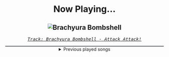<div align="center"> 
<h1>Now Playing...</h1>

![Brachyura Bombshell](https://i.scdn.co/image/ab67616d00001e0230f9b2da21d1575086b12418)
--
_<samp><a href="https://open.spotify.com/track/0Mq26LC8YevMmES4Z0keIl">Track: Brachyura Bombshell - Attack Attack!</a></samp>_

<div style="border: 1px #4B5054 solid"></div>
<details>
  <summary>
    Previous played songs
  </summary>
  <table>
    <thead>
      <tr>
        <th>
          Artist
        </th>
        <th>
          Song
        </th>
        <th>
          Link
        </th>
      </tr>
    </thead>
    <tbody>
      <tr><td>Attack Attack!</td><td>Brachyura Bombshell</td><td><a href="https://open.spotify.com/track/0Mq26LC8YevMmES4Z0keIl">https://open.spotify.com/track/0Mq26LC8YevMmES4Z0keIl</a></td></tr><tr><td>Memphis May Fire</td><td>Bleed Me Dry</td><td><a href="https://open.spotify.com/track/5bENuUfvW1oOEmh2zvyowI">https://open.spotify.com/track/5bENuUfvW1oOEmh2zvyowI</a></td></tr><tr><td>Ice Nine Kills</td><td>The American Nightmare</td><td><a href="https://open.spotify.com/track/04K2bMi2vyOBwxr5EjDq5O">https://open.spotify.com/track/04K2bMi2vyOBwxr5EjDq5O</a></td></tr><tr><td>Until I Wake</td><td>Less Of Me</td><td><a href="https://open.spotify.com/track/3djmus7IzQlXABWkW3cauX">https://open.spotify.com/track/3djmus7IzQlXABWkW3cauX</a></td></tr><tr><td>Wage War</td><td>Circle The Drain</td><td><a href="https://open.spotify.com/track/37LTDJrNmWco1qHO1AuZ1r">https://open.spotify.com/track/37LTDJrNmWco1qHO1AuZ1r</a></td></tr><tr><td>Crown The Empire</td><td>In Another Life (feat. Courtney LaPlante)</td><td><a href="https://open.spotify.com/track/5F2L2phmZw5dZZY72VpFM2">https://open.spotify.com/track/5F2L2phmZw5dZZY72VpFM2</a></td></tr><tr><td>Phinehas</td><td>The Fire Itself</td><td><a href="https://open.spotify.com/track/71N4kCbJiVAb7iA25lwFgd">https://open.spotify.com/track/71N4kCbJiVAb7iA25lwFgd</a></td></tr><tr><td>Jeris Johnson</td><td>When The Darkness Comes</td><td><a href="https://open.spotify.com/track/1D1Dheq2uzlRYjSc2ylOOR">https://open.spotify.com/track/1D1Dheq2uzlRYjSc2ylOOR</a></td></tr><tr><td>Wage War</td><td>MAGNETIC</td><td><a href="https://open.spotify.com/track/784C7AyqUuTQNvJxigMZTS">https://open.spotify.com/track/784C7AyqUuTQNvJxigMZTS</a></td></tr><tr><td>Bad Omens</td><td>Somebody else.</td><td><a href="https://open.spotify.com/track/6FghSTlzBr93mtoBzxvz0A">https://open.spotify.com/track/6FghSTlzBr93mtoBzxvz0A</a></td></tr><tr><td>Deftones</td><td>Entombed</td><td><a href="https://open.spotify.com/track/4bLCPfBLKlqiONo6TALTh5">https://open.spotify.com/track/4bLCPfBLKlqiONo6TALTh5</a></td></tr><tr><td>Bryce Savage</td><td>Slayer</td><td><a href="https://open.spotify.com/track/0zWYyQbeEt30xkOxMWIqoN">https://open.spotify.com/track/0zWYyQbeEt30xkOxMWIqoN</a></td></tr><tr><td>Sleep Token</td><td>Hypnosis</td><td><a href="https://open.spotify.com/track/2UH4BOPtTsRVQBy7abPdat">https://open.spotify.com/track/2UH4BOPtTsRVQBy7abPdat</a></td></tr><tr><td>Jonny Craig</td><td>Block out the Noise</td><td><a href="https://open.spotify.com/track/23HFBcUookTzAsNERV7c8O">https://open.spotify.com/track/23HFBcUookTzAsNERV7c8O</a></td></tr><tr><td>✝✝✝ (Crosses)</td><td>Bitches Brew</td><td><a href="https://open.spotify.com/track/4E23uX1BDdUTk9x56nEbla">https://open.spotify.com/track/4E23uX1BDdUTk9x56nEbla</a></td></tr><tr><td>Adam Hurst</td><td>Desolation</td><td><a href="https://open.spotify.com/track/4bITVlCxy67Dpqbh1uh6uW">https://open.spotify.com/track/4bITVlCxy67Dpqbh1uh6uW</a></td></tr><tr><td>Celldweller</td><td>Cell #3</td><td><a href="https://open.spotify.com/track/3TK9Fgcfco6vjKbNK0ELNL">https://open.spotify.com/track/3TK9Fgcfco6vjKbNK0ELNL</a></td></tr><tr><td>Disturbed</td><td>Inside the Fire</td><td><a href="https://open.spotify.com/track/5cxp9kjCFyJwzv3lzeX7ku">https://open.spotify.com/track/5cxp9kjCFyJwzv3lzeX7ku</a></td></tr><tr><td>Disturbed</td><td>Decadence</td><td><a href="https://open.spotify.com/track/0jY829pCMnstlNtaE72vSB">https://open.spotify.com/track/0jY829pCMnstlNtaE72vSB</a></td></tr><tr><td>Mitchie M</td><td>ミライどんなだろう (feat. 初音ミク)</td><td><a href="https://open.spotify.com/track/5Yi76YNCI6gav37aKqZugz">https://open.spotify.com/track/5Yi76YNCI6gav37aKqZugz</a></td></tr>
    </tbody>
  </table>
</details>

</div>
